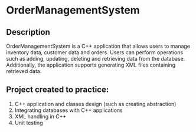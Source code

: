 # OrderManagementSystem

## Description
OrderManagementSystem is a C++ application that allows users to manage inventory data, customer data and orders. Users can perform operations such as adding, updating, deleting and retrieving data from the database. Additionally, the application supports generating XML files containing retrieved data.

## Project created to practice:
1. C++ application and classes design (such as creating abstraction)
2. Integrating databases with C++ applications
3. XML handling in C++
4. Unit testing
